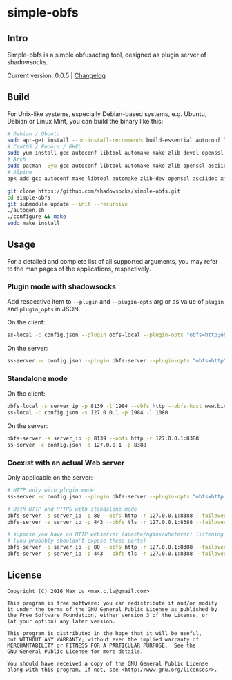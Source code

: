 # simple-obfs

## Intro

Simple-obfs is a simple obfusacting tool, designed as plugin server of shadowsocks.

Current version: 0.0.5 | [Changelog](Changes)

## Build
For Unix-like systems, especially Debian-based systems,
e.g. Ubuntu, Debian or Linux Mint, you can build the binary like this:

```bash
# Debian / Ubuntu
sudo apt-get install --no-install-recommends build-essential autoconf libtool libssl-dev libpcre3-dev libev-dev asciidoc xmlto automake
# CentOS / Fedora / RHEL
sudo yum install gcc autoconf libtool automake make zlib-devel openssl-devel asciidoc xmlto libev-devel
# Arch
sudo pacman -Syu gcc autoconf libtool automake make zlib openssl asciidoc xmlto
# Alpine
apk add gcc autoconf make libtool automake zlib-dev openssl asciidoc xmlto libpcre32 libev-dev g++ linux-headers

git clone https://github.com/shadowsocks/simple-obfs.git
cd simple-obfs
git submodule update --init --recursive
./autogen.sh
./configure && make
sudo make install
```
## Usage

For a detailed and complete list of all supported arguments, you may refer to the
man pages of the applications, respectively.

### Plugin mode with shadowsocks

Add respective item to `--plugin` and `--plugin-opts` arg or as value of `plugin` and `plugin_opts` in JSON.

On the client:

```bash
ss-local -c config.json --plugin obfs-local --plugin-opts "obfs=http;obfs-host=www.bing.com"
```

On the server:

```bash
ss-server -c config.json --plugin obfs-server --plugin-opts "obfs=http"
```

### Standalone mode

On the client:

```bash
obfs-local -s server_ip -p 8139 -l 1984 --obfs http --obfs-host www.bing.com
ss-local -c config.json -s 127.0.0.1 -p 1984 -l 1080
```

On the server:

```bash
obfs-server -s server_ip -p 8139 --obfs http -r 127.0.0.1:8388
ss-server -c config.json -s 127.0.0.1 -p 8388
```

### Coexist with an actual Web server

Only applicable on the server:

```bash
# HTTP only with plugin mode
ss-server -c config.json --plugin obfs-server --plugin-opts "obfs=http;failover=example.com:80"

# Both HTTP and HTTPS with standalone mode
obfs-server -s server_ip -p 80 --obfs http -r 127.0.0.1:8388 --failover example.com:80
obfs-server -s server_ip -p 443 --obfs tls -r 127.0.0.1:8388 --failover example.com:443

# suppose you have an HTTP webserver (apache/nginx/whatever) listening on localhost:8080 and HTTPS on 8443
# (you probably shouldn't expose these ports)
obfs-server -s server_ip -p 80 --obfs http -r 127.0.0.1:8388 --failover 127.0.0.1:8080
obfs-server -s server_ip -p 443 --obfs tls -r 127.0.0.1:8388 --failover 127.0.0.1:8443
```

## License

```
Copyright (C) 2016 Max Lv <max.c.lv@gmail.com>

This program is free software: you can redistribute it and/or modify
it under the terms of the GNU General Public License as published by
the Free Software Foundation, either version 3 of the License, or
(at your option) any later version.

This program is distributed in the hope that it will be useful,
but WITHOUT ANY WARRANTY; without even the implied warranty of
MERCHANTABILITY or FITNESS FOR A PARTICULAR PURPOSE.  See the
GNU General Public License for more details.

You should have received a copy of the GNU General Public License
along with this program. If not, see <http://www.gnu.org/licenses/>.
```
